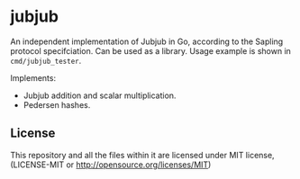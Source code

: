 # jubjub

An independent implementation of Jubjub in Go, according to the Sapling protocol specifciation.
Can be used as a library. Usage example is shown in `cmd/jubjub_tester`.

Implements:
* Jubjub addition and scalar multiplication.
* Pedersen hashes.

## License

This repository and all the files within it are licensed under MIT license, (LICENSE-MIT or http://opensource.org/licenses/MIT)
